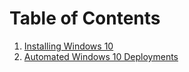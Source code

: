 # Table of Contents

1. [Installing Windows 10](70-697/1_installing)
2. [Automated Windows 10 Deployments](70/697/2_automated_deployments)
